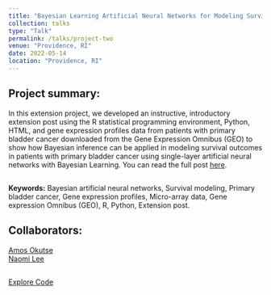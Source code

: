 ```yaml
---
title: "Bayesian Learning Artificial Neural Networks for Modeling Survival Outcomes using Microarray Gene Expression Data"
collection: talks
type: "Talk"
permalink: /talks/project-two
venue: "Providence, RI"
date: 2022-05-14
location: "Providence, RI"
---
```


## Project summary:

In this extension project, we developed an instructive, introductory extension post using the R statistical programming environment, Python, HTML, and gene expression profiles data from patients with primary bladder cancer downloaded from the Gene Expression Omnibus (GEO) to show how Bayesian inference can be applied in modeling survival outcomes in patients with primary bladder cancer using single-layer artificial neural networks with Bayesian Learning. You can read the full post [here]( 
https://okutse.github.io/bayesian-networks/). <br>
##
**Keywords:** Bayesian artificial neural networks, Survival modeling, Primary bladder cancer, Gene expression profiles, Micro-array data, Gene expression Omnibus (GEO), R, Python, Extension post. <br>
## Collaborators:
[Amos Okutse](mailto:amos_okutse@brown.edu) <br>
[Naomi Lee](mailto:naomi_lee1@brown.edu) <br>
## 
[Explore Code](https://github.com/okutse/bayesian-networks)
